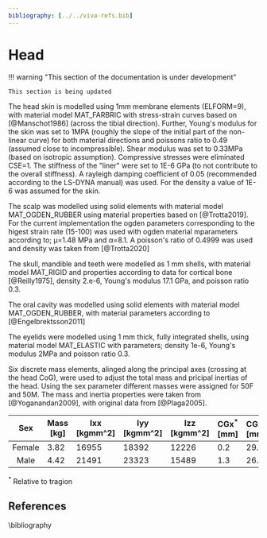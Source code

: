 ```yaml
---
bibliography: [../../viva-refs.bib]
---
```

# Head

!!! warning "This section of the documentation is under development"
    
    This section is being updated

The head skin is modelled using 1mm membrane elements (ELFORM=9), with material model MAT_FARBRIC with stress-strain curves based on [@Manschot1986] (across the tibial direction). Further, Young's modulus for the skin was set to 1MPA (roughly the slope of the initial part of the non-linear curve) for both material directions and poissons ratio to 0.49 (assumed close to incompressible). Shear modulus was set to 0.33MPa (based on isotropic assumption). Compressive stresses were eliminated CSE=1. The stiffness of the "liner" were set to 1E-6 GPa (to not contribute to the overall stiffness). A rayleigh damping coefficient of 0.05 (recommended according to the LS-DYNA manual) was used. For the density a value of 1E-6 was assumed for the skin.

The scalp was modelled using solid elements with material model MAT_OGDEN_RUBBER using material properties based on [@Trotta2019]. For the current implementation the ogden parameters corresponding to the higest strain rate (15-100) was used with ogden material mparameters according to; μ=1.48 MPa and α=8.1. A poisson's ratio of 0.4999 was used and density was taken from [@Trotta2020]

The skull, mandible and teeth were modelled as 1 mm shells, with material model MAT_RIGID and properties according to data for cortical bone [@Reilly1975], density 2.e-6, Young's modulus 17.1 GPa, and poisson ratio 0.3.

The oral cavity was modelled using solid elements with material model MAT_OGDEN_RUBBER, with material parameters according to [@Engelbrektsson2011]

The eyelids were modelled using 1 mm thick, fully integrated shells, using material model MAT_ELASTIC with parameters; density 1e-6, Young's modulus 2MPa and poisson ratio 0.3.

Six discrete mass elements, alinged along the principal axes (crossing at the head CoG), were used to adjust the total mass and pricipal inertias of the head. Using the sex parameter different masses were assigned for 50F and 50M. The mass and inertia properties were taken from [@Yoganandan2009], with original data from [@Plaga2005].

|  Sex   | Mass [kg] | Ixx [kgmm^2] | Iyy [kgmm^2] | Izz [kgmm^2] | CGx<sup>*</sup> [mm] | CGz<sup>*</sup> [mm] |
|:------:|-----------|--------------|--------------|--------------|-----------|-----------|
| Female | 3.82      | 16955        | 18392        | 12226        | 0.2       | 29.1      |
|  Male  | 4.42      | 21491        | 23323        | 15489        | 1.3       | 26.4      |

<sup>*</sup> Relative to tragion



## References
\bibliography


